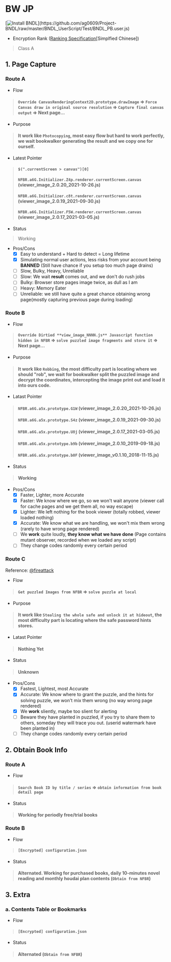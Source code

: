 # BW JP

[![Install BNDL](https://img.shields.io/badge/Install-BNDL%20(Bootstrap%20Ver.)-green?style=plastic)](https://github.com/ag0609/Project-BNDL/raw/master/BNDL_UserScript/Test/BNDL_PB.user.js)

- Encryption Rank ([Ranking Specification](https://www.bilibili.com/read/cv7181895)[Simplfied Chinese])

> Class A

## 1. Page Capture

### Route A
- Flow

> #### `Override CanvasRenderingContext2D.prototype.drawImage` => `Force Canvas draw in original source resolution` => `Capture final canvas output` => Next page...

- Purpose

> #### It work like `Photocopying`, most easy flow but hard to work perfectly, we wait bookwalker generating the **result** and we copy one for ourself.

- Latest Pointer

> #### `$(".currentScreen > canvas")[0]`
> #### `NFBR.a6G.Initializer.Z4p.renderer.currentScreen.canvas` (viewer_image_2.0.20_2021-10-26.js)
> #### `NFBR.a6G.Initializer.c8t.renderer.currentScreen.canvas` (viewer_image_2.0.19_2021-09-30.js)
> #### `NFBR.a6G.Initializer.F5W.renderer.currentScreen.canvas` (viewer_image_2.0.17_2021-03-05.js)

- Status
> Working

- Pros/Cons
  - [x] Easy to understand + Hard to detect = Long lifetime
  - [x] Simulating normal user actions, less risks from your account being **BANNED** (Still have chance if you setup too much page drains)
  - [ ] Slow, Bulky, Heavy, Unreliable
  - [ ] Slow: We wait **result** comes out, and we don't do rush jobs
  - [ ] Bulky: Browser store pages image twice, as dull as I am
  - [ ] Heavy: Memory Eater
  - [ ] Unreliable: we still have quite a great chance obtaining wrong page(mostly capturing previous page during loading)

### Route B
- Flow

> #### `Override Dirtied **view_image_NNNN.js** Javascript function hidden in NFBR` => `solve puzzled image fragments and store it` => Next page...

- Purpose

> #### It work like `Robbing`, the most difficulty part is locating where we should "rob", we wait for bookwalker split the puzzled image and decrypt the coordinates, intercepting the image print out and load it into ours code.

- Latast Pointer

> #### `NFBR.a6G.a5x.prototype.G1W` (viewer_image_2.0.20_2021-10-26.js)
> #### `NFBR.a6G.a5x.prototype.S4z` (viewer_image_2.0.19_2021-09-30.js)
> #### `NFBR.a6G.a5x.prototype.U8j` (viewer_image_2.0.17_2021-03-05.js)
> #### `NFBR.a6G.a5x.prototype.b9b` (viewer_image_2.0.10_2019-09-18.js)
> #### `NFBR.a6G.a5x.prototype.b0F` (viewer_image_v0.1.10_2018-11-15.js)

- Status

> #### Working

- Pros/Cons
  - [x] Faster, Lighter, more Accurate
  - [x] Faster: We know where we go, so we won't wait anyone (viewer call for cache pages and we get them all, no way escape)
  - [x] Lighter: We left nothing for the book viewer (totally robbed, viewer loaded nothing)
  - [x] Accurate: We know what we are handling, we won't mix them wrong (rarely to have wrong page rendered)
  - [ ] We **work** quite loudly, __they know what we have done__ (Page contains mutant observer, recorded when we loaded any script)
  - [ ] They change codes randomly every certain period

### Route C

Reference: [@fireattack](https://fireattack.wordpress.com/2021/08/27/a-better-way-to-dump-bookwalker/)

- Flow

> #### `Get puzzled Images from NFBR` => `solve puzzle at local`

- Purpose

> #### It work like `Stealing the whole safe and unlock it at hideout`, the most difficulty part is locating where the safe password hints stores.

- Latast Pointer

> #### Nothing Yet

- Status

> #### Unknown

- Pros/Cons
  - [x] Fastest, Lightest, most Accurate
  - [x] Accurate: We know where to grant the puzzle, and the hints for solving puzzle, we won't mix them wrong (no way wrong page rendered)
  - [x] We **work** sliently, maybe too slient for alerting
  - [ ] Beware they have planted in puzzled, if you try to share them to others, someday they will trace you out. (userid watermark have been planted in)
  - [ ] They change codes randomly every certain period

## 2. Obtain Book Info

### Route A
- Flow

> #### `Search Book ID by title / series` => `obtain information from book detail page`

- Status

> #### Working for periodly free/trial books

### Route B
- Flow

> #### `[Encrypted] configuration.json`

- Status

> #### Alternated. Working for purchased books, daily 10-minutes novel reading and monthly houdai plan contents (`Obtain from NFBR`)

## 3. Extra

### a. Contents Table or Bookmarks
- Flow

> #### `[Encrypted] configuration.json`

- Status

> #### Alternated (`Obtain from NFBR`)
